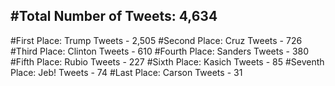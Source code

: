 #Total Number of Tweets: 4,634 
---
#First Place: Trump Tweets - 2,505
#Second Place: Cruz Tweets - 726
#Third Place: Clinton Tweets - 610
#Fourth Place: Sanders Tweets - 380
#Fifth Place: Rubio Tweets - 227
#Sixth Place: Kasich Tweets - 85
#Seventh Place: Jeb! Tweets - 74
#Last Place: Carson Tweets - 31
